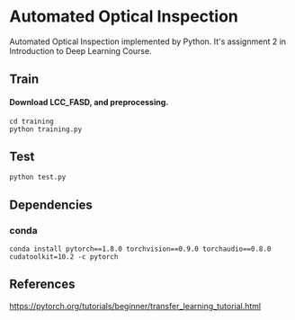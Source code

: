 # Automated Optical Inspection
Automated Optical Inspection implemented by Python. It's assignment 2 in Introduction to Deep Learning Course.
## Train
#### Download LCC_FASD, and preprocessing.
    cd training
    python training.py
## Test
    python test.py
## Dependencies
### conda
    conda install pytorch==1.8.0 torchvision==0.9.0 torchaudio==0.8.0 cudatoolkit=10.2 -c pytorch
## References
https://pytorch.org/tutorials/beginner/transfer_learning_tutorial.html
